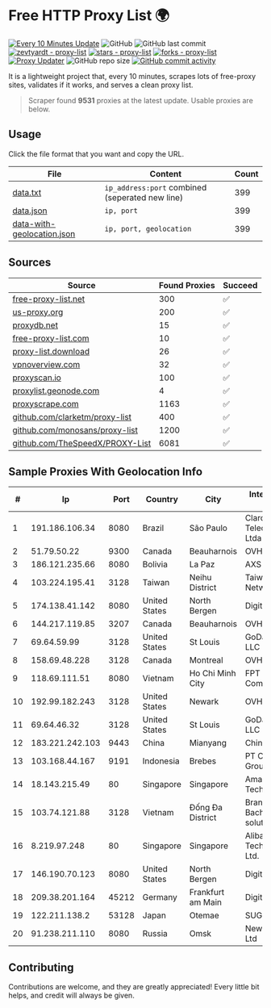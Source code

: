 
# Free HTTP Proxy List 🌍

[![Every 10 Minutes Update](https://github.com/mertguvencli/http-proxy-list/actions/workflows/main.yml/badge.svg?branch=main)](https://github.com/mertguvencli/http-proxy-list/actions/workflows/main.yml)
![GitHub](https://img.shields.io/github/license/mertguvencli/http-proxy-list)
![GitHub last commit](https://img.shields.io/github/last-commit/mertguvencli/http-proxy-list)
[![zevtyardt - proxy-list](https://img.shields.io/static/v1?label=zevtyardt&message=proxy-list&color=blue&logo=github)](https://github.com/zevtyardt/proxy-list "Go to GitHub repo")
[![stars - proxy-list](https://img.shields.io/github/stars/zevtyardt/proxy-list?style=social)](https://github.com/zevtyardt/proxy-list)
[![forks - proxy-list](https://img.shields.io/github/forks/zevtyardt/proxy-list?style=social)](https://github.com/zevtyardt/proxy-list)
[![Proxy Updater](https://github.com/zevtyardt/proxy-list/workflows/Proxy%20Updater/badge.svg)](https://github.com/zevtyardt/proxy-list/actions?query=workflow:"Proxy+Updater")
![GitHub repo size](https://img.shields.io/github/repo-size/zevtyardt/proxy-list)
[![GitHub commit activity](https://img.shields.io/github/commit-activity/m/zevtyardt/proxy-list?logo=commits)](https://github.com/zevtyardt/proxy-list/commits/main)

It is a lightweight project that, every 10 minutes, scrapes lots of free-proxy sites, validates if it works, and serves a clean proxy list.

> Scraper found **9531** proxies at the latest update. Usable proxies are below.

## Usage

Click the file format that you want and copy the URL.

|File|Content|Count|
|----|-------|-----|
|[data.txt](https://raw.githubusercontent.com/mertguvencli/http-proxy-list/main/proxy-list/data.txt)|`ip_address:port` combined (seperated new line)|399|
|[data.json](https://raw.githubusercontent.com/mertguvencli/http-proxy-list/main/proxy-list/data.json)|`ip, port`|399|
|[data-with-geolocation.json](https://raw.githubusercontent.com/mertguvencli/http-proxy-list/main/proxy-list/data-with-geolocation.json)|`ip, port, geolocation`|399|

## Sources

|Source|Found Proxies|Succeed|
|------|-------------|-------|
|[free-proxy-list.net](https://free-proxy-list.net)|300|✅|
|[us-proxy.org](https://www.us-proxy.org)|200|✅|
|[proxydb.net](http://proxydb.net)|15|✅|
|[free-proxy-list.com](https://free-proxy-list.com/?page=&port=&type%5B%5D=http&type%5B%5D=https&up_time=0&search=Search)|10|✅|
|[proxy-list.download](https://www.proxy-list.download/HTTP)|26|✅|
|[vpnoverview.com](https://vpnoverview.com/privacy/anonymous-browsing/free-proxy-servers)|32|✅|
|[proxyscan.io](https://www.proxyscan.io)|100|✅|
|[proxylist.geonode.com](https://proxylist.geonode.com/api/proxy-list?limit=300&page=1&sort_by=lastChecked&sort_type=desc&protocols=http,https)|4|✅|
|[proxyscrape.com](https://api.proxyscrape.com/v2/?request=displayproxies&protocol=http&timeout=10000&country=all&ssl=all&anonymity=all)|1163|✅|
|[github.com/clarketm/proxy-list](https://raw.githubusercontent.com/clarketm/proxy-list/master/proxy-list-raw.txt)|400|✅|
|[github.com/monosans/proxy-list](https://raw.githubusercontent.com/monosans/proxy-list/main/proxies/http.txt)|1200|✅|
|[github.com/TheSpeedX/PROXY-List](https://raw.githubusercontent.com/TheSpeedX/PROXY-List/master/http.txt)|6081|✅|


## Sample Proxies With Geolocation Info

|#|Ip|Port|Country|City|Internet Service Provider|
|-|--|----|-------|----|-------------------------|
|1|191.186.106.34|8080|Brazil|São Paulo|Claro NXT Telecomunicacoes Ltda|
|2|51.79.50.22|9300|Canada|Beauharnois|OVH SAS|
|3|186.121.235.66|8080|Bolivia|La Paz|AXS Bolivia S. A.|
|4|103.224.195.41|3128|Taiwan|Neihu District|Taiwan Fixed Network|
|5|174.138.41.142|8080|United States|North Bergen|DigitalOcean, LLC|
|6|144.217.119.85|3207|Canada|Beauharnois|OVH Hosting|
|7|69.64.59.99|3128|United States|St Louis|GoDaddy.com, LLC|
|8|158.69.48.228|3128|Canada|Montreal|OVH SAS|
|9|118.69.111.51|8080|Vietnam|Ho Chi Minh City|FPT Telecom Company|
|10|192.99.182.243|3128|United States|Newark|OVH Hosting|
|11|69.64.46.32|3128|United States|St Louis|GoDaddy.com, LLC|
|12|183.221.242.103|9443|China|Mianyang|China Mobile|
|13|103.168.44.167|9191|Indonesia|Brebes|PT CYB Media Group|
|14|18.143.215.49|80|Singapore|Singapore|Amazon Technologies Inc.|
|15|103.74.121.88|3128|Vietnam|Đống Đa District|Branch of BachKim Network solutions jsc|
|16|8.219.97.248|80|Singapore|Singapore|Alibaba (US) Technology Co., Ltd.|
|17|146.190.70.123|8080|United States|North Bergen|DigitalOcean, LLC|
|18|209.38.201.164|45212|Germany|Frankfurt am Main|DigitalOcean, LLC|
|19|122.211.138.2|53128|Japan|Otemae|SUGOKURA|
|20|91.238.211.110|8080|Russia|Omsk|New Technology Ltd|



## Contributing

Contributions are welcome, and they are greatly appreciated! Every
little bit helps, and credit will always be given.

